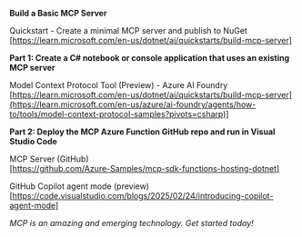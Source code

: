 **Build a Basic MCP Server**

Quickstart - Create a minimal MCP server and publish to NuGet  
[https://learn.microsoft.com/en-us/dotnet/ai/quickstarts/build-mcp-server]


**Part 1: Create a C# notebook or console application that uses an existing MCP server**

Model Context Protocol Tool (Preview) - Azure AI Foundry  
[https://learn.microsoft.com/en-us/dotnet/ai/quickstarts/build-mcp-server](https://learn.microsoft.com/en-us/azure/ai-foundry/agents/how-to/tools/model-context-protocol-samples?pivots=csharp)]


**Part 2: Deploy the MCP Azure Function GitHub repo and run in Visual Studio Code**

MCP Server (GitHub)  
[https://github.com/Azure-Samples/mcp-sdk-functions-hosting-dotnet]

GitHub Copilot agent mode (preview)  
[https://code.visualstudio.com/blogs/2025/02/24/introducing-copilot-agent-mode]


_MCP is an amazing and emerging technology. Get started today!_

